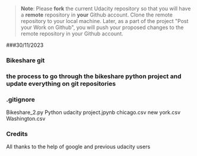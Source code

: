 >**Note**: Please **fork** the current Udacity repository so that you will have a **remote** repository in **your** Github account. Clone the remote repository to your local machine. Later, as a part of the project "Post your Work on Github", you will push your proposed changes to the remote repository in your Github account.

###30/11/2023


### Bikeshare git


### the process to go through the bikeshare python project and update everything on git repositories


### .gitignore
Bikeshare_2.py
Python udacity project.jpynb
chicago.csv
new york.csv
Washington.csv



### Credits
All thanks to the help of google and previous udacity users 

